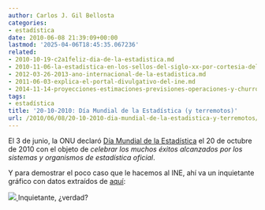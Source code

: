```yaml
---
author: Carlos J. Gil Bellosta
categories:
- estadística
date: 2010-06-08 21:39:09+00:00
lastmod: '2025-04-06T18:45:35.067236'
related:
- 2010-10-19-c2a1feliz-dia-de-la-estadistica.md
- 2010-11-06-la-estadistica-en-los-sellos-del-siglo-xx-por-cortesia-del-ine.md
- 2012-03-26-2013-ano-internacional-de-la-estadistica.md
- 2011-06-03-explica-el-portal-divulgativo-del-ine.md
- 2014-11-14-proyecciones-estimaciones-previsiones-operaciones-y-churros.md
tags:
- estadística
title: '20-10-2010: Día Mundial de la Estadística (y terremotos)'
url: /2010/06/08/20-10-2010-dia-mundial-de-la-estadistica-y-terremotos/
---
```


El 3 de junio, la ONU declaró [Día Mundial de la Estadística](http://unstats.un.org/unsd/wsd/) el 20 de octubre de 2010 con el objeto de _celebrar los muchos éxitos alcanzados por los sistemas y organismos de estadística oficial_.

Y para demostrar el poco caso que le hacemos al INE, ahí va un inquietante gráfico con datos extraídos de [aquí](http://www.ine.es/jaxi/tabla.do?type=pcaxis&path=/t43/a013/a1998/l0/&file=t30013.px):


[![](/wp-uploads/2010/06/terremotos_espana_ine.png#center)
](/wp-uploads/2010/06/terremotos_espana_ine.png#center) Inquietante, ¿verdad?